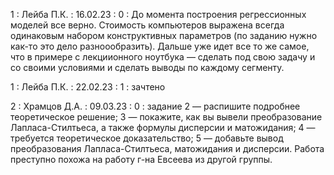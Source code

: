 1 : Лейба П.К. : 16.02.23 : 0 : До момента построения регрессионных моделей все верно. Стоимость компьютеров выражена всегда одинаковым набором конструктивных параметров (по заданию нужно как-то это дело разноообразить). Дальше уже идет все то же самое, что в примере с лекциионного ноутбука — сделать под свою задачу и со своими условиями и сделать выводы по каждому сегменту.

1 : Лейба П.К. : 22.02.23 : 1 : зачтено

2 : Храмцов Д.А. : 09.03.23 : 0 : задание 2 — распишите подробнее теоретическое решение; 3 — покажите, как вы вывели преобразование Лапласа-Стилтьеса, а также формулы дисперсии и матожидания; 4 — требуется теоретическое доказательство; 5 — добавьте вывод преобразования Лапласа-Стилтьеса, матожидания и дисперсии. Работа преступно похожа на работу г-на Евсеева из другой группы.
